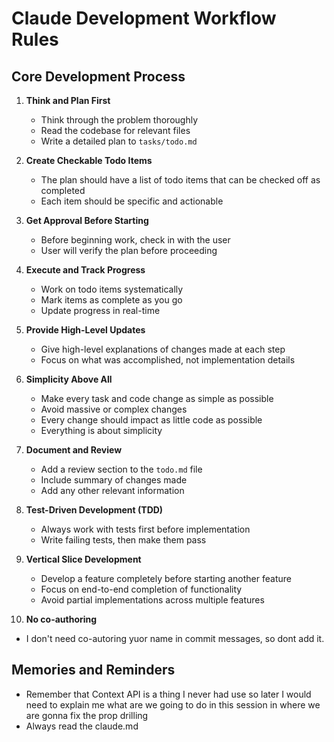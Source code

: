 # Claude Development Workflow Rules

## Core Development Process

1. **Think and Plan First**

   - Think through the problem thoroughly
   - Read the codebase for relevant files
   - Write a detailed plan to `tasks/todo.md`

2. **Create Checkable Todo Items**

   - The plan should have a list of todo items that can be checked off as completed
   - Each item should be specific and actionable

3. **Get Approval Before Starting**

   - Before beginning work, check in with the user
   - User will verify the plan before proceeding

4. **Execute and Track Progress**

   - Work on todo items systematically
   - Mark items as complete as you go
   - Update progress in real-time

5. **Provide High-Level Updates**

   - Give high-level explanations of changes made at each step
   - Focus on what was accomplished, not implementation details

6. **Simplicity Above All**

   - Make every task and code change as simple as possible
   - Avoid massive or complex changes
   - Every change should impact as little code as possible
   - Everything is about simplicity

7. **Document and Review**

   - Add a review section to the `todo.md` file
   - Include summary of changes made
   - Add any other relevant information

8. **Test-Driven Development (TDD)**

   - Always work with tests first before implementation
   - Write failing tests, then make them pass

9. **Vertical Slice Development**

   - Develop a feature completely before starting another feature
   - Focus on end-to-end completion of functionality
   - Avoid partial implementations across multiple features

10. **No co-authoring**

- I don't need co-autoring yuor name in commit messages, so dont add it.

## Memories and Reminders

- Remember that Context API is a thing I never had use so later I would need to explain me what are we going to do in this session in where we are gonna fix the prop drilling
- Always read the claude.md 